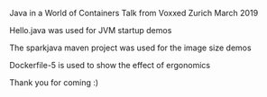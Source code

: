 Java in a World of Containers
Talk from Voxxed Zurich
March 2019

Hello.java was used for JVM startup demos

The sparkjava maven project was used for the image size demos

Dockerfile-5 is used to show the effect of ergonomics


Thank you for coming :)
